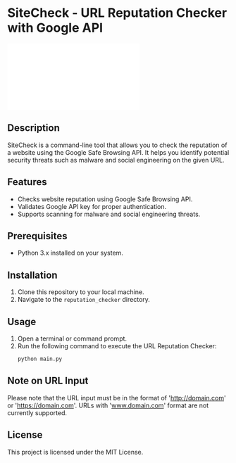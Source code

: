 # SiteCheck - URL Reputation Checker with Google API

![SiteCheck](ascii_art.txt)

## Description
SiteCheck is a command-line tool that allows you to check the reputation of a website using the Google Safe Browsing API. It helps you identify potential security threats such as malware and social engineering on the given URL.

## Features
- Checks website reputation using Google Safe Browsing API.
- Validates Google API key for proper authentication.
- Supports scanning for malware and social engineering threats.

## Prerequisites
- Python 3.x installed on your system.

## Installation
1. Clone this repository to your local machine.
2. Navigate to the `reputation_checker` directory.

## Usage
1. Open a terminal or command prompt.
2. Run the following command to execute the URL Reputation Checker:
   ```bash
   python main.py

## Note on URL Input
Please note that the URL input must be in the format of 'http://domain.com' or 'https://domain.com'. URLs with 'www.domain.com' format are not currently supported.

## License
This project is licensed under the MIT License.
